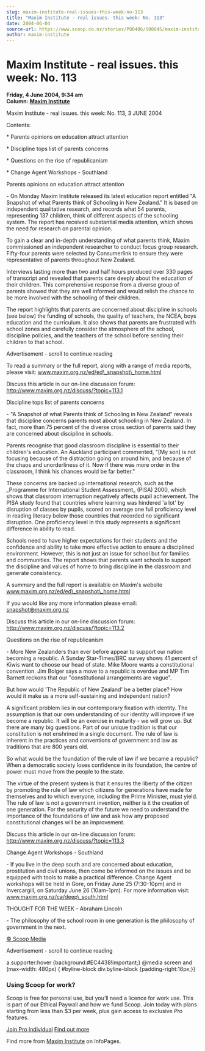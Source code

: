 ```yaml
---
slug: maxim-institute-real-issues-this-week-no-113
title: "Maxim Institute - real issues. this week: No. 113"
date: 2004-06-04
source-url: https://www.scoop.co.nz/stories/PO0406/S00045/maxim-institute-real-issues-this-week-no-113.htm
author: maxim-institute
---
```

Maxim Institute - real issues. this week: No. 113
=================================================

**Friday, 4 June 2004, 9:34 am**  
**Column: [Maxim Institute](https://info.scoop.co.nz/Maxim_Institute)**

  
Maxim Institute - real issues. this week: No. 113, 3 JUNE 2004

Contents:

\* Parents opinions on education attract attention

\* Discipline tops list of parents concerns

\* Questions on the rise of republicanism

\* Change Agent Workshops - Southland

Parents opinions on education attract attention

\- On Monday Maxim Institute released its latest education report entitled "A Snapshot of what Parents think of Schooling in New Zealand." It is based on independent qualitative research, and records what 54 parents, representing 137 children, think of different aspects of the schooling system. The report has received substantial media attention, which shows the need for research on parental opinion.

To gain a clear and in-depth understanding of what parents think, Maxim commissioned an independent researcher to conduct focus group research. Fifty-four parents were selected by Consumerlink to ensure they were representative of parents throughout New Zealand.

Interviews lasting more than two and half hours produced over 330 pages of transcript and revealed that parents care deeply about the education of their children. This comprehensive response from a diverse group of parents showed that they are well informed and would relish the chance to be more involved with the schooling of their children.

The report highlights that parents are concerned about discipline in schools (see below) the funding of schools, the quality of teachers, the NCEA, boys education and the curriculum. It also shows that parents are frustrated with school zones and carefully consider the atmosphere of the school, discipline policies, and the teachers of the school before sending their children to that school.

Advertisement - scroll to continue reading





To read a summary or the full report, along with a range of media reports, please visit: www.maxim.org.nz/ed/ed\_snapshot\_home.html

Discuss this article in our on-line discussion forum: http://www.maxim.org.nz/discuss/?topic=113.1

Discipline tops list of parents concerns

\- "A Snapshot of what Parents think of Schooling in New Zealand" reveals that discipline concerns parents most about schooling in New Zealand. In fact, more than 75 percent of the diverse cross section of parents said they are concerned about discipline in schools.

Parents recognise that good classroom discipline is essential to their children's education. An Auckland participant commented, "\[My son\] is not focusing because of the distraction going on around him, and because of the chaos and unorderliness of it. Now if there was more order in the classroom, I think his chances would be far better."

These concerns are backed up international research, such as the \_Programme for International Student Assessment\_ (PISA) 2000, which shows that classroom interruption negatively affects pupil achievement. The PISA study found that countries where learning was hindered 'a lot' by disruption of classes by pupils, scored on average one full proficiency level in reading literacy below those countries that recorded no significant disruption. One proficiency level in this study represents a significant difference in ability to read.

Schools need to have higher expectations for their students and the confidence and ability to take more effective action to ensure a disciplined environment. However, this is not just an issue for school but for families and communities. The report shows that parents want schools to support the discipline and values of home to bring discipline in the classroom and generate consistency.

A summary and the full report is available on Maxim's website www.maxim.org.nz/ed/ed\_snapshot\_home.html

If you would like any more information please email: snapshot@maxim.org.nz

Discuss this article in our on-line discussion forum: http://www.maxim.org.nz/discuss/?topic=113.2

Questions on the rise of republicanism

\- More New Zealanders than ever before appear to support our nation becoming a republic. A Sunday Star-Times/BRC survey shows 41 percent of Kiwis want to choose our head of state. Mike Moore wants a constitutional convention. Jim Bolger says a move to a republic is overdue and MP Tim Barnett reckons that our "constitutional arrangements are vague".

But how would 'The Republic of New Zealand' be a better place? How would it make us a more self-sustaining and independent nation?

A significant problem lies in our contemporary fixation with identity. The assumption is that our own understanding of our identity will improve if we become a republic. It will be an exercise in maturity - we will grow up. But there are many big questions. Part of our unique tradition is that our constitution is not enshrined in a single document. The rule of law is inherent in the practices and conventions of government and law as traditions that are 800 years old.

So what would be the foundation of the rule of law if we became a republic? When a democratic society loses confidence in its foundation, the centre of power must move from the people to the state.

The virtue of the present system is that it ensures the liberty of the citizen by promoting the rule of law which citizens for generations have made for themselves and to which everyone, including the Prime Minister, must yield. The rule of law is not a government invention, neither is it the creation of one generation. For the security of the future we need to understand the importance of the foundations of law and ask how any proposed constitutional changes will be an improvement.

Discuss this article in our on-line discussion forum: http://www.maxim.org.nz/discuss/?topic=113.3

Change Agent Workshops - Southland

\- If you live in the deep south and are concerned about education, prostitution and civil unions, then come be informed on the issues and be equipped with tools to make a practical difference. Change Agent workshops will be held in Gore, on Friday June 25 (7:30-10pm) and in Invercargill, on Saturday June 26 (10am-1pm). For more information visit: www.maxim.org.nz/ca/deep\_south.html

THOUGHT FOR THE WEEK - Abraham Lincoln

\- The philosophy of the school room in one generation is the philosophy of government in the next.  

[© Scoop Media](http://www.scoop.co.nz/about/terms.html)  

Advertisement - scroll to continue reading



a.supporter:hover {background:#EC4438!important;} @media screen and (max-width: 480px) { #byline-block div.byline-block {padding-right:16px;}}

### Using Scoop for work?

Scoop is free for personal use, but you’ll need a licence for work use. This is part of our Ethical Paywall and how we fund Scoop. Join today with plans starting from less than $3 per week, plus gain access to exclusive _Pro_ features.  
  
[Join Pro Individual](https://pro.scoop.co.nz/Individual/?from=ProIn24) [Find out more](https://pro.scoop.co.nz/using-scoop-for-work/?from=ProIn24)

Find more from [Maxim Institute](https://info.scoop.co.nz/Maxim_Institute) on InfoPages.
